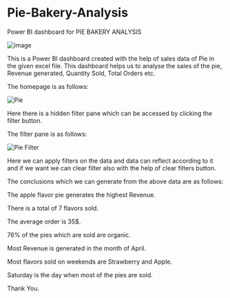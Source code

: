 # Pie-Bakery-Analysis
Power BI dashboard for PIE BAKERY ANALYSIS

![image](https://user-images.githubusercontent.com/65599483/159251508-58b57117-1050-417a-9160-b24bd9d24e9d.png)


This is a Power BI dashboard created with the help of sales data of Pie in the given excel file. This dashboard helps us to analyse the sales of the pie, Revenue generated, Quantity Sold, Total Orders etc.

The homepage is as follows:

![Pie](https://user-images.githubusercontent.com/65599483/159252281-246b7f26-de8c-47db-a014-33cc681490cd.JPG)


Here there is a hidden filter pane which can be accessed by clicking the filter button.

The filter pane is as follows:

![Pie Filter](https://user-images.githubusercontent.com/65599483/159252609-1750069a-d30a-4f32-a929-3dd8a29da23b.JPG)

Here we can apply filters on the data and data can reflect according to it and if we want we can clear filter also with the help of clear filters button.

The conclusions which we can generate from the above data are as follows:

The apple flavor pie generates the highest Revenue.

There is a total of 7 flavors sold.

The average order is 35$.

76% of the pies which are sold are organic.

Most Revenue is generated in the month of April.

Most flavors sold on weekends are Strawberry and Apple.

Saturday is the day when most of the pies are sold.

Thank You.
